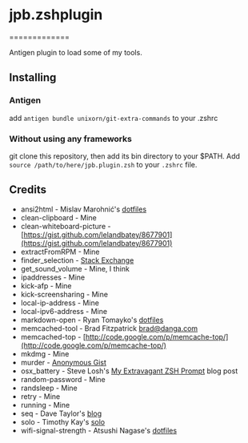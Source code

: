 # jpb.zshplugin
=============

Antigen plugin to load some of my tools.

## Installing

### Antigen

add `antigen bundle unixorn/git-extra-commands` to your .zshrc

### Without using any frameworks

git clone this repository, then add its bin directory to your $PATH. Add `source /path/to/here/jpb.plugin.zsh` to your `.zshrc` file.

## Credits

* ansi2html - Mislav Marohnić's [dotfiles](https://github.com/mislav/dotfiles)
* clean-clipboard - Mine
* clean-whiteboard-picture - [https://gist.github.com/lelandbatey/8677901](https://gist.github.com/lelandbatey/8677901)
* extractFromRPM - Mine
* finder_selection - [Stack Exchange](https://apple.stackexchange.com/questions/5435/got-any-tips-or-tricks-for-terminal-in-mac-os-x?page=3&tab=votes#tab-top)
* get_sound_volume - Mine, I think
* ipaddresses - Mine
* kick-afp - Mine
* kick-screensharing - Mine
* local-ip-address - Mine
* local-ipv6-address - Mine
* markdown-open - Ryan Tomayko's [dotfiles](https://github.com/rtomayko/dotfiles)
* memcached-tool - Brad Fitzpatrick <brad@danga.com>
* memcached-top - [http://code.google.com/p/memcache-top/](http://code.google.com/p/memcache-top/)
* mkdmg - Mine
* murder - [Anonymous Gist](https://gist.github.com/anonymous/32b1e619bc9e7fbe0eaa#!/bin/bash)
* osx_battery - Steve Losh's [My Extravagant ZSH Prompt](http://stevelosh.com/blog/2010/02/my-extravagant-zsh-prompt/) blog post
* random-password - Mine
* randsleep - Mine
* retry - Mine
* running - Mine
* seq - Dave Taylor's [blog](http://www.askdavetaylor.com/step_through_count_numeric_values_bash_shell_script.html)
* solo - Timothy Kay's [solo](http://timkay.com/solo/)
* wifi-signal-strength - Atsushi Nagase's [dotfiles](https://github.com/ngs/dotfiles/blob/master/bin/wifi-signal-strength)
